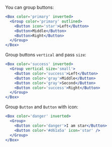 You can group buttons:

```jsx
<Box color='primary' inverted>
  <Group color='primary' outlined>
    <Button icon='star'>Left</Button>
    <Button>Middle</Button>
    <Button>Right</Button>
  </Group>
</Box>
```

Group buttons `vertical` and pass `size`:

```jsx
<Box color='success' inverted>
  <Group vertical size='small'>
    <Button color='success'>Left</Button>
    <Button color='gray'>Middle</Button>
    <Button color='gray'>Second</Button>
    <Button color='success'>Right</Button>
  </Group>
</Box>
```

Group `Button` and `Button` with icon:

```jsx
<Box color='danger' inverted>
  <Group>
    <Button color='danger'>I am star</Button>
    <Button color='#d61a5a' icon='star' />
  </Group>
</Box>
```